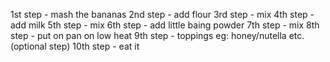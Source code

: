 1st step - mash the bananas
2nd step - add flour
3rd step - mix
4th step - add milk
5th step - mix
6th step - add little baing powder
7th step - mix
8th step - put on pan on low heat
9th step - toppings eg: honey/nutella etc. (optional step)
10th step - eat it 